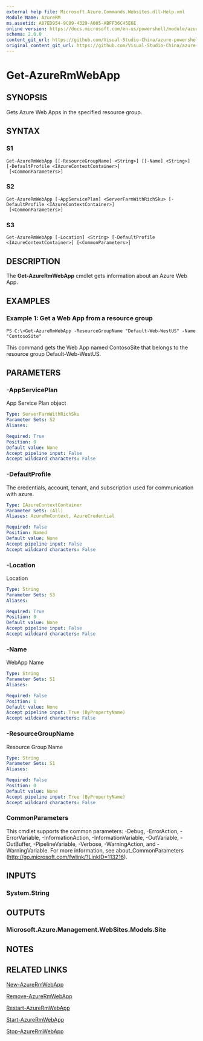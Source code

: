 ```yaml
---
external help file: Microsoft.Azure.Commands.Websites.dll-Help.xml
Module Name: AzureRM
ms.assetid: A87ED954-9C09-4329-A005-ABFF36C45E6E
online version: https://docs.microsoft.com/en-us/powershell/module/azurerm.websites/get-azurermwebapp
schema: 2.0.0
content_git_url: https://github.com/Visual-Studio-China/azure-powershell/blob/preview/src/ResourceManager/Websites/Commands.Websites/help/Get-AzureRmWebApp.md
original_content_git_url: https://github.com/Visual-Studio-China/azure-powershell/blob/preview/src/ResourceManager/Websites/Commands.Websites/help/Get-AzureRmWebApp.md
---
```


# Get-AzureRmWebApp

## SYNOPSIS
Gets Azure Web Apps in the specified resource group.

## SYNTAX

### S1
```
Get-AzureRmWebApp [[-ResourceGroupName] <String>] [[-Name] <String>] [-DefaultProfile <IAzureContextContainer>]
 [<CommonParameters>]
```

### S2
```
Get-AzureRmWebApp [-AppServicePlan] <ServerFarmWithRichSku> [-DefaultProfile <IAzureContextContainer>]
 [<CommonParameters>]
```

### S3
```
Get-AzureRmWebApp [-Location] <String> [-DefaultProfile <IAzureContextContainer>] [<CommonParameters>]
```

## DESCRIPTION
The **Get-AzureRmWebApp** cmdlet gets information about an Azure Web App.

## EXAMPLES

### Example 1: Get a Web App from a resource group
```
PS C:\>Get-AzureRmWebApp -ResourceGroupName "Default-Web-WestUS" -Name "ContosoSite"
```

This command gets the Web App named ContosoSite that belongs to the resource group Default-Web-WestUS.

## PARAMETERS

### -AppServicePlan
App Service Plan object

```yaml
Type: ServerFarmWithRichSku
Parameter Sets: S2
Aliases: 

Required: True
Position: 0
Default value: None
Accept pipeline input: False
Accept wildcard characters: False
```

### -DefaultProfile
The credentials, account, tenant, and subscription used for communication with azure.

```yaml
Type: IAzureContextContainer
Parameter Sets: (All)
Aliases: AzureRmContext, AzureCredential

Required: False
Position: Named
Default value: None
Accept pipeline input: False
Accept wildcard characters: False
```

### -Location
Location

```yaml
Type: String
Parameter Sets: S3
Aliases: 

Required: True
Position: 0
Default value: None
Accept pipeline input: False
Accept wildcard characters: False
```

### -Name
WebApp Name

```yaml
Type: String
Parameter Sets: S1
Aliases: 

Required: False
Position: 1
Default value: None
Accept pipeline input: True (ByPropertyName)
Accept wildcard characters: False
```

### -ResourceGroupName
Resource Group Name

```yaml
Type: String
Parameter Sets: S1
Aliases: 

Required: False
Position: 0
Default value: None
Accept pipeline input: True (ByPropertyName)
Accept wildcard characters: False
```

### CommonParameters
This cmdlet supports the common parameters: -Debug, -ErrorAction, -ErrorVariable, -InformationAction, -InformationVariable, -OutVariable, -OutBuffer, -PipelineVariable, -Verbose, -WarningAction, and -WarningVariable. For more information, see about_CommonParameters (http://go.microsoft.com/fwlink/?LinkID=113216).

## INPUTS

### System.String

## OUTPUTS

### Microsoft.Azure.Management.WebSites.Models.Site

## NOTES

## RELATED LINKS

[New-AzureRmWebApp](./New-AzureRmWebApp.md)

[Remove-AzureRmWebApp](./Remove-AzureRmWebApp.md)

[Restart-AzureRmWebApp](./Restart-AzureRmWebApp.md)

[Start-AzureRmWebApp](./Start-AzureRmWebApp.md)

[Stop-AzureRmWebApp](./Stop-AzureRmWebApp.md)


